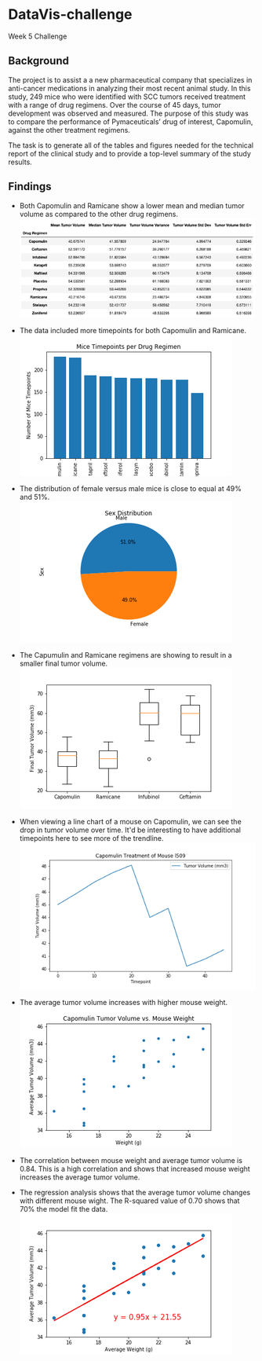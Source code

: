 # DataVis-challenge
Week 5 Challenge

## Background
The project is to assist a a new pharmaceutical company that specializes in anti-cancer medications in analyzing their most recent animal study. In this study, 249 mice who were identified with SCC tumors received treatment with a range of drug regimens. Over the course of 45 days, tumor development was observed and measured. The purpose of this study was to compare the performance of Pymaceuticals’ drug of interest, Capomulin, against the other treatment regimens.

The task is to generate all of the tables and figures needed for the technical report of the clinical study and to provide a top-level summary of the study results.

## Findings

* Both Capomulin and Ramicane show a lower mean and median tumor volume as compared to the other drug regimens.
![Summary Statistics](Pymaceuticals/Images/Screenshot%202023-04-20%20at%2010.19.23%20AM.png)
 

* The data included more timepoints for both Capomulin and Ramicane.
![Timepoints](Pymaceuticals/Images/pandasbar.png)


* The distribution of female versus male mice is close to equal at 49% and 51%.
![Sex](Pymaceuticals/Images/pie.png)


* The Capumulin and Ramicane regimens are showing to result in a smaller final tumor volume.
![Boxplot](Pymaceuticals/Images/boxplot.png)


* When viewing a line chart of a mouse on Capomulin, we can see the drop in tumor volume over time. It'd be interesting to have additional timepoints here to see more of the trendline.
![Capomulin](Pymaceuticals/Images/lineplot.png)


* The average tumor volume increases with higher mouse weight.
![Weight](Pymaceuticals/Images/scatter.png)


* The correlation between mouse weight and average tumor volume is 0.84. This is a high correlation and shows that increased mouse weight increases the average tumor volume.
* The regression analysis shows that the average tumor volume changes with different mouse wight. The R-squared value of 0.70 shows that 70% the model fit the data.
![Correlation & Regression](Pymaceuticals/Images/linearreg.png)
